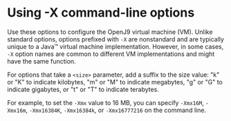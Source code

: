 <!--
* Copyright (c) 2017, 2022 IBM Corp. and others
*
* This program and the accompanying materials are made
* available under the terms of the Eclipse Public License 2.0
* which accompanies this distribution and is available at
* https://www.eclipse.org/legal/epl-2.0/ or the Apache
* License, Version 2.0 which accompanies this distribution and
* is available at https://www.apache.org/licenses/LICENSE-2.0.
*
* This Source Code may also be made available under the
* following Secondary Licenses when the conditions for such
* availability set forth in the Eclipse Public License, v. 2.0
* are satisfied: GNU General Public License, version 2 with
* the GNU Classpath Exception [1] and GNU General Public
* License, version 2 with the OpenJDK Assembly Exception [2].
*
* [1] https://www.gnu.org/software/classpath/license.html
* [2] http://openjdk.java.net/legal/assembly-exception.html
*
* SPDX-License-Identifier: EPL-2.0 OR Apache-2.0 OR GPL-2.0 WITH
* Classpath-exception-2.0 OR LicenseRef-GPL-2.0 WITH Assembly-exception
-->

# Using -X command-line options


Use these options to configure the OpenJ9 virtual machine (VM). Unlike standard options, options prefixed with `-X` are nonstandard and are typically unique to a Java&trade; virtual
machine implementation. However, in some cases, `-X` option names are common to different VM implementations and might have the same function.

For options that take a `<size>` parameter, add a suffix to the size value: "k" or "K" to indicate kilobytes, "m" or "M" to indicate megabytes, "g" or "G" to indicate gigabytes, or "t" or "T" to indicate terabytes.

For example, to set the `-Xmx` value to 16 MB, you can specify `-Xmx16M`, `-Xmx16m`, `-Xmx16384K`, `-Xmx16384k`, or `-Xmx16777216` on the command line.


<!-- ==== END OF TOPIC ==== x_jvm_commands.md ==== -->
